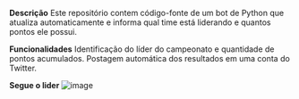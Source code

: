 **Descrição**
Este repositório contem código-fonte de um bot de Python que atualiza automaticamente e informa qual time está liderando e quantos pontos ele possui.

**Funcionalidades**
Identificação do líder do campeonato e quantidade de pontos acumulados.
Postagem automática dos resultados em uma conta do Twitter.

**Segue o lider**
![image](https://github.com/SantiagoGui/lider-brasileirao-tt-bot/assets/48125880/e916881b-d18f-450e-b4da-f1d1b5292a19)
